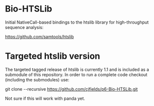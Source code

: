 # Bio-HTSLib

Initial NativeCall-based bindings to the htslib library for
high-throughput sequence analysis: 

https://github.com/samtools/htslib

# Targeted htslib version

The targeted tagged release of htslib is currently 1.1 and
is included as a submodule of this repository.  In order to
run a complete code checkout (including the submodules) use:

git clone --recursive https://github.com/cjfields/p6-Bio-HTSLib.git

Not sure if this will work with panda yet.
